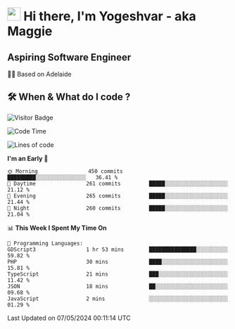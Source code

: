 <h1><img src="https://emojis.slackmojis.com/emojis/images/1531849430/4246/blob-sunglasses.gif?1531849430" width="30"/> Hi there, I'm Yogeshvar - aka Maggie</h1>

## Aspiring Software Engineer
🏂🏻  Based on Adelaide 

## 🛠 When & What do I code ?  

![Visitor Badge](https://visitor-badge.feriirawann.repl.co?username=yogeshvar&repo=yogeshvar&label=Visitors&style=plastic&color=%23457BFF&contentType=svg)

<!--START_SECTION:waka-->
![Code Time](http://img.shields.io/badge/Code%20Time-2%2C887%20hrs%2032%20mins-blue)

![Lines of code](https://img.shields.io/badge/From%20Hello%20World%20I%27ve%20Written-4.2%20million%20lines%20of%20code-blue)

**I'm an Early 🐤** 

```text
🌞 Morning                450 commits         █████████░░░░░░░░░░░░░░░░   36.41 % 
🌆 Daytime                261 commits         █████░░░░░░░░░░░░░░░░░░░░   21.12 % 
🌃 Evening                265 commits         █████░░░░░░░░░░░░░░░░░░░░   21.44 % 
🌙 Night                  260 commits         █████░░░░░░░░░░░░░░░░░░░░   21.04 % 
```


📊 **This Week I Spent My Time On** 

```text
💬 Programming Languages: 
GDScript3                1 hr 53 mins        ███████████████░░░░░░░░░░   59.82 % 
PHP                      30 mins             ████░░░░░░░░░░░░░░░░░░░░░   15.81 % 
TypeScript               21 mins             ███░░░░░░░░░░░░░░░░░░░░░░   11.42 % 
JSON                     18 mins             ██░░░░░░░░░░░░░░░░░░░░░░░   09.68 % 
JavaScript               2 mins              ░░░░░░░░░░░░░░░░░░░░░░░░░   01.29 % 
```


 Last Updated on 07/05/2024 00:11:14 UTC
<!--END_SECTION:waka-->
